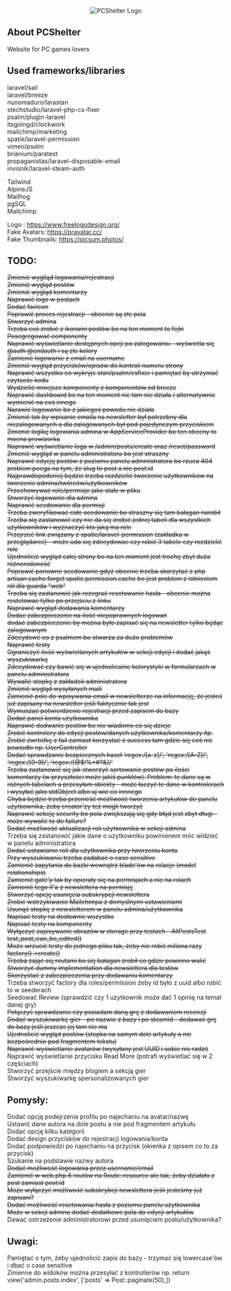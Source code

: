 <p align="center"><img src="public/storage/public/logo.png" alt="PCShelter Logo"></p>

## About PCShelter

Website for PC games lovers

## Used frameworks/libraries

laravel/sail </br>
laravel/breeze </br>
nunomaduro/larastan </br>
stechstudio/laravel-php-cs-fixer </br>
psalm/plugin-laravel </br>
itsgoingd/clockwork </br>
mailchimp/marketing </br>
spatie/laravel-permission </br>
vimeo/psalm </br>
brianium/paratest </br>
propaganistas/laravel-disposable-email </br>
invisnik/laravel-steam-auth </br>

Tailwind </br>
AlpineJS </br>
Mailhog </br>
pgSQL </br>
Mailchimp </br>

Logo : https://www.freelogodesign.org/ </br>
Fake Avatars: https://pravatar.cc/ </br>
Fake Thumbnails: https://picsum.photos/

## TODO:

<s>Zmienić wyglląd logowania/rejestracji</s> </br>
<s>Zmienić wygląd postów</s> </br>
<s>Zmienić wygląd komentarzy</s> </br>
<s>Naprawić logo w postach</s> </br>
<s>Dodać favicon</s> </br>
<s>Poprawić proces rejestracji - obecnie są złe pola</s> </br>
<s>Stworzyć admina</s> </br>
<s>Trzeba coś zrobić z ikonami postów bo na ten moment to fejki</s> </br>
<s>Posegregować componenty</s> </br>
<s>Naprawić wyświetlanie dostępnych opcji po zalogowaniu - wyświetla się @auth @endauth i są złe kolory</s> </br>
<s>Zamienić logowanie z email na username</s> </br>
<s>Zmienić wygląd przycisków/opisów do kontroli numeru strony</s> </br>
<s>Naprawić wszystko co wykryje stan/psalm/csfixer i pamiętać by utrzymać czytsośc kodu</s> </br>
<s>Wydzielić mniejsze komponenty z komponentów od breeze</s> </br>
<s>Naprawić dashboard bo na ten moment nic tam nie działa / alternatywnie wymienić na coś innego</s> </br>
<s>Narawić logowanie bo z jakiegoś powodu nie działa</s> </br>
<s>Zmienić tak by wpisanie emaila na newsletter był potrzebny dla niezalogowanych a dla zalogowanych był pod pojedynczym przyciskiem</s> </br>
<s>Zmienić logikę logowania admina w AppServiceProvider bo ten obecny to mocna prowizorka</s> </br>
<s>Naprawić wyświetlanie loga w /admin/posts/create oraz /reset/password</s> </br>
<s>Zmienić wygląd w panelu administratora bo jest straszny</s> </br>
<s>Naprawić edycję postów z poziomu panelu administratora bo rzuca 404 problem poega na tym, że slug to post a nie post:id</s> </br>
<s>Najprawdopodoniej będzie trzeba rozdzielić tworzenie użytkowników na tworzenie admina/twórców/użytkowników</s> </br>
<s>Przechowywać role/permisje jako stałe w pliku</s> </br>
<s>Stworzyć logowanie dla admina</s> </br>
<s>Naprawić seedowanie dla permisji</s> </br>
<s>Trzeba zweryfikować całe seedowanie bo straszny się tam bałagan narobił</s> </br>
<s>Trzeba się zastanowić czy nie da się zrobić jednej tabeli dla wszystkich użytkowników i wyznaczyć kto jaką ma role</s> </br>
<s>Przejrzeć link związany z spatie/laravel-permission (zakładka w przeglądarce) - może uda się zdecydowac czy robić 3 tabele czy rozdzielić role</s> </br>
<s>Ujednolicić wygląd całej strony bo na ten moment jest trochę zbyt duża różnorodoność</s> </br>
<s>Poprawić ponowne seedowanie gdyż obecnie trzeba skorzytać z  php artisan cache:forget spatie.permission.cache bo jest problem z istnieniem ról dla guarda "web"</s> </br>
<s>Trzeba się zastanowić jak rozegrać resetowanie hasła - obecnie można restetowac tylko po przejściu z linku</s> </br>
<s>Naprawić wygląd dodawania komentarzy</s> </br>
<s>Dodac zabezpieczenie na ilość niepoprawnych logowań</s> </br>
<s>dodać zabezpieczenie by można było zapisać się na newsletter tylko będąc zalogowanym</s> </br>
<s>Zdecydowć co z psalmem bo stwarza za dużo problemów</s> </br>
<s>Naprawić testy</s> </br>
<s>Ograniczyć ilość wyświetlanych artykułów w sekcji edycji i dodać jakąś wyszukiwarkę</s> </br>
<s>Zdecydować czy bawić się w ujednolicanie kolorystyki w formularzach w panelu administratora</s> </br>
<s>Wywalić stopkę z zakładek administratora</s> </br>
<s>Zmienić wygląd wysyłanych maili</s> </br>
<s>Zamienić pole do wpisywania email w newsletterze na informację, że jesteś już zapisany na newsletter jeśli faktycznie tak jest</s> </br>
<s>Wymuszać potwierdzenie rejestracji przed zapisem do bazy</s> </br>
<s>Dodać panel konta użytkownika</s> </br>
<s>Naprawić dodwanie postów bo nie wiadomo co się dzieje</s> </br>
<s>Zrobić kontrolery do edycji postów/danych użytkownika/komentarzy itp.</s> </br>
<s>Zrobić zwrtotkę z fail zamiast korzystać z success tam gdzie się coś nie powiodło np. UserController</s> </br>
<s>Dodać sprawdzanie bezpiecznych haseł 'regex:/[a-z]/', 'regex:/[A-Z]/', 'regex:/[0-9]/', 'regex:/[@$!%*#?&]/'</s> </br>
<s>Trzeba zastanowić się jak stworzyć sortowanie postów po ilości komentarzy (w przyszłości może jakiś punktów). Problem: te dane są w różnych tabelach a przesyłam obiekty - może łaczyć te dane w kontrolerach i wysyłać jako stdObject albo uj wie co innnego</s> </br>
<s>Chyba będzie trzeba przenieść możliwość tworzenia artykułów do panelu użytkownika, żeby creator'zy też mogli tworzyć</s> </br>
<s>Naprawić sekcję security bo pola zwiększają się gdy błąd jest zbyt długi - może wywalić to do failure?</s> </br>
<s>Dodać możliwość aktualizacji roli użytkownika w sekcji admina</s> </br>
Trzeba się zastanowić jakie dane o użytkowniku powinienem móc widzieć w panelu administratora </br>
<s>Dodać ustawianie roli dla użytkownika przy tworzeniu konta</s> </br>
<s>Przy wyszukiwaniu trzeba zadabać o case sensitive</s> </br>
<s>Zamienić zapytania do bazki wewnątrz blade'ów na relacje (model relationships)</s> </br>
<s>Zamienić gate'y tak by opierały się na permisjach a nie na rolach</s> </br>
<s>Zamienić tego if'a z newslettera na permisję</s> </br>
<s>Stworzyć opcję usunięcia subskrypcji newslettera</s> </br>
<s>Zrobić wstrzykiwanie Mailchimpa z domyślnymi ustawieniami</s> </br>
<s>Usunąć stopkę z newsletterem w panelu admina/użytkownika</s> </br>
<s>Napisać testy na dosłownie wszystko</s> </br>
<s>Napisać testy na komponenty</s> </br>
<s>Wyłączyć zapisywanie obrazów w storage przy testach - AllPostsTest test_post_can_be_edited()</s> </br>
<s>Może wrzucić testy do jednego pliku tak, żeby nie robić miliona razy factory()->create()</s> </br>
<s>Trzeba zająć się routami bo się bałagan zrobił co gdzie powinno walić</s> </br>
<s>Stworzyć dummy implementation dla newslettera dla testów</s> </br>
<s>Skorzystać z zabezpieczenia przy dodawaniu komentarzy</s> </br>
</s>Trzeba stworzyć factory dla roles/permission żeby id było z uuid albo robić to w seederach</s> </br>
</s>Seedować Review (sprawdzić czy 1 użytkownik może dać 1 opinię na temat danej gry)</s> </br>
<s>Połączyć sprawdzanie czy posiadam daną grę z dodawaniem recenzji</s> </br>
<s>Dodać wyszukiwarkę gier - po nazwie z bazy i po steamid - dodawać grę do bazy jeśli jeszcze jej tam nie ma</s> </br>
<s>Ujednolicić wygląd postów (stopka na samym dole artykuły a nie bezpośrednio pod fragmentem tekstu)</s> </br>
<s>Naprawić wyświetlanie avatarów (wysyłany jest UUID i sobie nie radzi)</s> </br>
Naprawić wyświetlanie przycisku Read More (potrafi wyświetlać się w 2 częściach) </br>
Stworzyć przejście między blogiem a sekcją gier </br>
Stworzyć wyszukiwarkę spersonalizowanych gier </br>

## Pomysły: </br>

Dodać opcję podejrzenia profilu po najechaniu na avatar/nazwę </br>
Ustawić dane autora na dole postu a nie pod fragmentem artykułu </br>
Dodać opcję kilku kategorii </br>
Dodać design przycisków do rejestracji logowania/konta </br>
Dodać podpowiedzi po najechaniu na przycisk (okienka z opisem co to za przycisk) </br>
Szukanie na podstawie nazwy autora </br>
<s>Dodać możliwość logowania przez username/email</s> </br>
<s>Zamienić w web.php 6 routów na Route::resource ale tak, żeby działało z post zamiast post:id</s> </br>
<s>Może wyłączyć możliwość subskrybcji newslettera jeśli jesteśmy już zapisani?</s> </br>
<s>Dodać możliwość resetowania hasła z poziomu panelu użytkownika</s> </br>
<s>Może w sekcji admina dodać dodatkowe pola do edycji artykułów</s> </br>
Dawać ostrzeżenie administratorowi przed usunięciem postu/użytkownika? </br>

## Uwagi: </br>
Pamiętać o tym, żeby ujednolicić zapis do bazy - trzymać się lowercase'ów i dbać o case sensitive </br>
Zmienne do widoków można przesyłać z kontrollerów np. return view('admin.posts.index', ['posts' => Post::paginate(50),]) </br>

